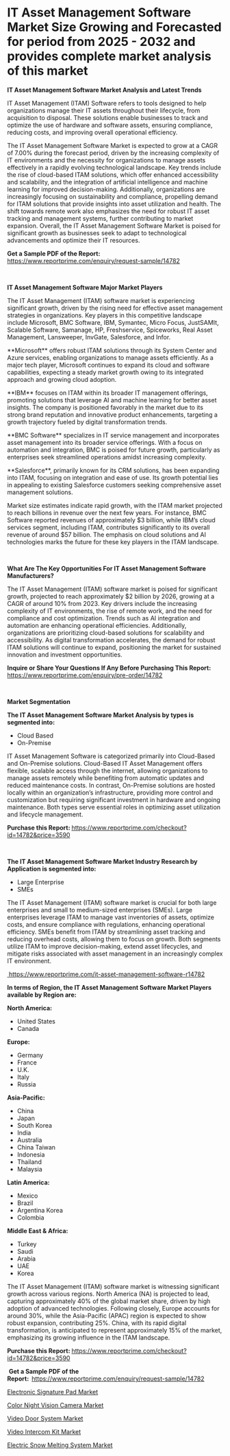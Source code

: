 <p><h1>IT Asset Management Software Market Size Growing and Forecasted for period from 2025 - 2032 and provides complete market analysis of this market</h1></p><p><strong>IT Asset Management Software Market Analysis and Latest Trends</strong></p>
<p><p>IT Asset Management (ITAM) Software refers to tools designed to help organizations manage their IT assets throughout their lifecycle, from acquisition to disposal. These solutions enable businesses to track and optimize the use of hardware and software assets, ensuring compliance, reducing costs, and improving overall operational efficiency. </p><p>The IT Asset Management Software Market is expected to grow at a CAGR of 7.00% during the forecast period, driven by the increasing complexity of IT environments and the necessity for organizations to manage assets effectively in a rapidly evolving technological landscape. Key trends include the rise of cloud-based ITAM solutions, which offer enhanced accessibility and scalability, and the integration of artificial intelligence and machine learning for improved decision-making. Additionally, organizations are increasingly focusing on sustainability and compliance, propelling demand for ITAM solutions that provide insights into asset utilization and health. The shift towards remote work also emphasizes the need for robust IT asset tracking and management systems, further contributing to market expansion. Overall, the IT Asset Management Software Market is poised for significant growth as businesses seek to adapt to technological advancements and optimize their IT resources.</p></p>
<p><strong>Get a Sample PDF of the Report:&nbsp;</strong> <a href="https://www.reportprime.com/enquiry/request-sample/14782?utm_campaign=3212&utm_medium=2&utm_source=Github&utm_content=ia&utm_term=20032025&utm_id=it-asset-management-software">https://www.reportprime.com/enquiry/request-sample/14782</a></p>
<p>&nbsp;</p>
<p><strong>IT Asset Management Software Major Market Players</strong></p>
<p><p>The IT Asset Management (ITAM) software market is experiencing significant growth, driven by the rising need for effective asset management strategies in organizations. Key players in this competitive landscape include Microsoft, BMC Software, IBM, Symantec, Micro Focus, JustSAMIt, Scalable Software, Samanage, HP, Freshservice, Spiceworks, Real Asset Management, Lansweeper, InvGate, Salesforce, and Infor.</p><p>**Microsoft** offers robust ITAM solutions through its System Center and Azure services, enabling organizations to manage assets efficiently. As a major tech player, Microsoft continues to expand its cloud and software capabilities, expecting a steady market growth owing to its integrated approach and growing cloud adoption.</p><p>**IBM** focuses on ITAM within its broader IT management offerings, promoting solutions that leverage AI and machine learning for better asset insights. The company is positioned favorably in the market due to its strong brand reputation and innovative product enhancements, targeting a growth trajectory fueled by digital transformation trends.</p><p>**BMC Software** specializes in IT service management and incorporates asset management into its broader service offerings. With a focus on automation and integration, BMC is poised for future growth, particularly as enterprises seek streamlined operations amidst increasing complexity.</p><p>**Salesforce**, primarily known for its CRM solutions, has been expanding into ITAM, focusing on integration and ease of use. Its growth potential lies in appealing to existing Salesforce customers seeking comprehensive asset management solutions.</p><p>Market size estimates indicate rapid growth, with the ITAM market projected to reach billions in revenue over the next few years. For instance, BMC Software reported revenues of approximately $3 billion, while IBM’s cloud services segment, including ITAM, contributes significantly to its overall revenue of around $57 billion. The emphasis on cloud solutions and AI technologies marks the future for these key players in the ITAM landscape.</p></p>
<p>&nbsp;</p>
<p><strong>What Are The Key Opportunities For IT Asset Management Software Manufacturers?</strong></p>
<p><p>The IT Asset Management (ITAM) software market is poised for significant growth, projected to reach approximately $2 billion by 2026, growing at a CAGR of around 10% from 2023. Key drivers include the increasing complexity of IT environments, the rise of remote work, and the need for compliance and cost optimization. Trends such as AI integration and automation are enhancing operational efficiencies. Additionally, organizations are prioritizing cloud-based solutions for scalability and accessibility. As digital transformation accelerates, the demand for robust ITAM solutions will continue to expand, positioning the market for sustained innovation and investment opportunities.</p></p>
<p><strong>Inquire or Share Your Questions If Any Before Purchasing This Report:</strong> <a href="https://www.reportprime.com/enquiry/pre-order/14782?utm_campaign=3212&utm_medium=2&utm_source=Github&utm_content=ia&utm_term=20032025&utm_id=it-asset-management-software">https://www.reportprime.com/enquiry/pre-order/14782</a></p>
<p>&nbsp;</p>
<p><strong>Market Segmentation</strong></p>
<p><strong>The IT Asset Management Software Market Analysis by types is segmented into:</strong></p>
<p><ul><li>Cloud Based</li><li>On-Premise</li></ul></p>
<p><p>IT Asset Management Software is categorized primarily into Cloud-Based and On-Premise solutions. Cloud-Based IT Asset Management offers flexible, scalable access through the internet, allowing organizations to manage assets remotely while benefiting from automatic updates and reduced maintenance costs. In contrast, On-Premise solutions are hosted locally within an organization’s infrastructure, providing more control and customization but requiring significant investment in hardware and ongoing maintenance. Both types serve essential roles in optimizing asset utilization and lifecycle management.</p></p>
<p><strong>Purchase this Report:&nbsp;</strong><a href="https://www.reportprime.com/checkout?id=14782&price=3590&utm_campaign=3212&utm_medium=2&utm_source=Github&utm_content=ia&utm_term=20032025&utm_id=it-asset-management-software">https://www.reportprime.com/checkout?id=14782&price=3590</a></p>
<p>&nbsp;</p>
<p><strong>The IT Asset Management Software Market Industry Research by Application is segmented into:</strong></p>
<p><ul><li>Large Enterprise</li><li>SMEs</li></ul></p>
<p><p>The IT Asset Management (ITAM) software market is crucial for both large enterprises and small to medium-sized enterprises (SMEs). Large enterprises leverage ITAM to manage vast inventories of assets, optimize costs, and ensure compliance with regulations, enhancing operational efficiency. SMEs benefit from ITAM by streamlining asset tracking and reducing overhead costs, allowing them to focus on growth. Both segments utilize ITAM to improve decision-making, extend asset lifecycles, and mitigate risks associated with asset management in an increasingly complex IT environment.</p></p>
<p><a href="https://www.reportprime.com/it-asset-management-software-r14782?utm_campaign=3212&utm_medium=2&utm_source=Github&utm_content=ia&utm_term=20032025&utm_id=it-asset-management-software">&nbsp;https://www.reportprime.com/it-asset-management-software-r14782</a></p>
<p><strong>In terms of Region, the IT Asset Management Software Market Players available by Region are:</strong></p>
<p>
    <p> <strong> North America: </strong>
        <ul>
            <li>United States</li>
            <li>Canada</li>
        </ul>
        </p> 
    <p> <strong> Europe: </strong>
        <ul>
            <li>Germany</li>
            <li>France</li>
            <li>U.K.</li>
            <li>Italy</li>
            <li>Russia</li>
        </ul>
        </p> 
    <p> <strong> Asia-Pacific: </strong>
        <ul>
            <li>China</li>
            <li>Japan</li>
            <li>South Korea</li>
            <li>India</li>
            <li>Australia</li>
            <li>China Taiwan</li>
            <li>Indonesia</li>
            <li>Thailand</li>
            <li>Malaysia</li>
        </ul>
        </p> 
    <p> <strong> Latin America: </strong>
        <ul>
            <li>Mexico</li>
            <li>Brazil</li>
            <li>Argentina Korea</li>
            <li>Colombia</li>
        </ul>
        </p> 
    <p> <strong> Middle East & Africa: </strong>
        <ul>
            <li>Turkey</li>
            <li>Saudi</li>
            <li>Arabia</li>
            <li>UAE</li>
            <li>Korea</li>
        </ul>
    </p>
    </p>
<p><p>The IT Asset Management (ITAM) software market is witnessing significant growth across various regions. North America (NA) is projected to lead, capturing approximately 40% of the global market share, driven by high adoption of advanced technologies. Following closely, Europe accounts for around 30%, while the Asia-Pacific (APAC) region is expected to show robust expansion, contributing 25%. China, with its rapid digital transformation, is anticipated to represent approximately 15% of the market, emphasizing its growing influence in the ITAM landscape.</p></p>
<p><strong>Purchase this Report: </strong><a href="https://www.reportprime.com/checkout?id=14782&price=3590&utm_campaign=3212&utm_medium=2&utm_source=Github&utm_content=ia&utm_term=20032025&utm_id=it-asset-management-software">https://www.reportprime.com/checkout?id=14782&price=3590</a></p>
<p>&nbsp;<strong>Get a Sample PDF of the Report:&nbsp;&nbsp;</strong><a href="https://www.reportprime.com/enquiry/request-sample/14782?utm_campaign=3212&utm_medium=2&utm_source=Github&utm_content=ia&utm_term=20032025&utm_id=it-asset-management-software">https://www.reportprime.com/enquiry/request-sample/14782</a></p>
<p><strong></strong></p>
<p><p><a href="https://www.linkedin.com/pulse/decoding-electronic-signature-pad-market-dynamics-ygtuf?utm_campaign=3212&utm_medium=2&utm_source=Github&utm_content=ia&utm_term=20032025&utm_id=it-asset-management-software">Electronic Signature Pad Market</a></p><p><a href="https://www.linkedin.com/pulse/color-night-vision-camera-market-growth-outlook-88cagr-challenges-248vf?utm_campaign=3212&utm_medium=2&utm_source=Github&utm_content=ia&utm_term=20032025&utm_id=it-asset-management-software">Color Night Vision Camera Market</a></p><p><a href="https://www.linkedin.com/pulse/video-door-system-market-report-in-depth-analysis-global-exnhf?utm_campaign=3212&utm_medium=2&utm_source=Github&utm_content=ia&utm_term=20032025&utm_id=it-asset-management-software">Video Door System Market</a></p><p><a href="https://www.linkedin.com/pulse/revenue-generation-insights-video-intercom-kit-market-size-41b4f?utm_campaign=3212&utm_medium=2&utm_source=Github&utm_content=ia&utm_term=20032025&utm_id=it-asset-management-software">Video Intercom Kit Market</a></p><p><a href="https://www.linkedin.com/pulse/analyzing-electric-snow-melting-system-market-growth-revenue-prm6f?utm_campaign=3212&utm_medium=2&utm_source=Github&utm_content=ia&utm_term=20032025&utm_id=it-asset-management-software">Electric Snow Melting System Market</a></p></p>